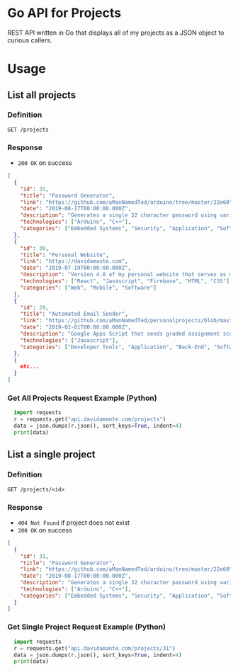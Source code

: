 # Go API for Projects
REST API written in Go that displays all of my projects as a JSON object to curious callers. 

# Usage

## List all projects
### Definition
`GET /projects`

### Response
- `200 OK` on success

```json
[
  {
    "id": 31,
    "title": "Password Generator",
    "link": "https://github.com/aManNamedTed/arduino/tree/master/22e60",
    "date": "2019-08-17T00:00:00.000Z",
    "description": "Generates a single 32 character password using various sensors and a base-93 alphabet. Over 200 bits of security!",
    "technologies": ["Arduino", "C++"],
    "categories": ["Embedded Systems", "Security", "Application", "Software"]
  },
  {
    "id": 30,
    "title": "Personal Website",
    "link": "https://davidamante.com",
    "date": "2019-07-19T00:00:00.000Z",
    "description": "Version 4.0 of my personal website that serves as my professional portfolio. (the website you are currently viewing!)",
    "technologies": ["React", "Javascript", "Firebase", "HTML", "CSS"],
    "categories": ["Web", "Mobile", "Software"]
  },
  {
    "id": 29,
    "title": "Automated Email Sender",
    "link": "https://github.com/aManNamedTed/personalprojects/blob/master/auto_email_sender",
    "date": "2019-02-01T00:00:00.000Z",
    "description": "Google Apps Script that sends graded assignment scores to a list of student emails via Google Sheets.",
    "technologies": ["Javascript"],
    "categories": ["Developer Tools", "Application", "Back-End", "Software"]
  }, 
  {
    etc...
  }
]
```

### Get All Projects Request Example (Python)
```python
  import requests
  r = requests.get("api.davidamante.com/projects")
  data = json.dumps(r.json(), sort_keys=True, indent=4)
  print(data)
```

## List a single project
### Definition
`GET /projects/<id>`

### Response
- `404 Not Found` if project does not exist
- `200 OK` on success

```json
[
  {
    "id": 31,
    "title": "Password Generator",
    "link": "https://github.com/aManNamedTed/arduino/tree/master/22e60",
    "date": "2019-08-17T00:00:00.000Z",
    "description": "Generates a single 32 character password using various sensors and a base-93 alphabet. Over 200 bits of security!",
    "technologies": ["Arduino", "C++"],
    "categories": ["Embedded Systems", "Security", "Application", "Software"]
  }
]
```

### Get Single Project Request Example (Python)
```python
  import requests
  r = requests.get("api.davidamante.com/projects/31")
  data = json.dumps(r.json(), sort_keys=True, indent=4)
  print(data)
```  

